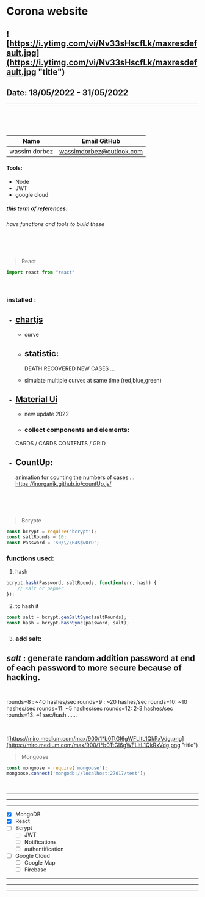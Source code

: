 # **Corona website**
![https://i.ytimg.com/vi/Nv33sHscfLk/maxresdefault.jpg](https://i.ytimg.com/vi/Nv33sHscfLk/maxresdefault.jpg "title")
---
## Date: 18/05/2022 - 31/05/2022
---
<br>
<br>
<br>

|  Name |  Email GitHub|
|-----|-----|
| wassim dorbez | wassimdorbez@outlook.com |

#### Tools:
* Node 
* JWT 
* google cloud 

##### this term of references:
###### have functions and tools to build these
<br>
<br>

>React

```javascript
import react from "react" 
```

<br>

### __installed :__ 

+ ## [chartjs](https://www.chartjs.org/ "click to link")
    + curve
    + ## statistic:
      DEATH RECOVERED NEW CASES ...
      <br>

    + simulate multiple curves at same time (red,blue,green)



+ ## [Material Ui](https://mui.com/ "click to link")
    * new update 2022 
    * ### collect components and elements:
    CARDS / CARDS CONTENTS / GRID
    <br>
+ ## CountUp:
     animation for counting the numbers of cases ...
    https://inorganik.github.io/countUp.js/
<br>
<br>
<br>

>Bcrypte

```javascript
const bcrypt = require('bcrypt');
const saltRounds = 10;
const Password = 's0/\/\P4$$w0rD';
```

### __functions used:__
1. hash
```javascript
bcrypt.hash(Password, saltRounds, function(err, hash) {
    // salt or pepper
});
```
2. to hash it
```````js
const salt = bcrypt.genSaltSync(saltRounds);
const hash = bcrypt.hashSync(password, salt);
````````
3. ###  add salt:

___salt___ : generate random addition password at end of each password to more secure because of hacking.
<br>
<br>
-
<p> 
rounds=8 : ~40 hashes/sec
rounds=9 : ~20 hashes/sec
rounds=10: ~10 hashes/sec
rounds=11: ~5  hashes/sec
rounds=12: 2-3 hashes/sec
rounds=13: ~1 sec/hash
......

</p> 

<br>

![https://miro.medium.com/max/900/1*b0TtGI6gWFLltL1QkRxVdg.png](https://miro.medium.com/max/900/1*b0TtGI6gWFLltL1QkRxVdg.png "title")


>Mongoose
```````javascript
const mongoose = require('mongoose');
mongoose.connect('mongodb://localhost:27017/test');
````````
<br>

---
***
---


    
- [x] MongoDB
- [x] React
- [ ] Bcrypt
    - [ ] JWT
    - [ ] Notifications
    - [ ] authentification
- [ ] Google Cloud
    - [ ] Google Map
    - [ ] Firebase
---
***
---


